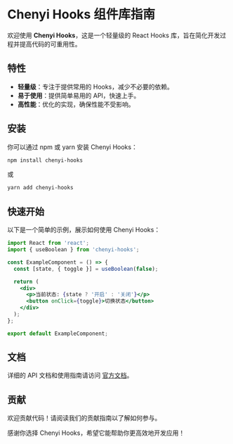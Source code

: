 # Chenyi Hooks 组件库指南

欢迎使用 **Chenyi Hooks**，这是一个轻量级的 React Hooks 库，旨在简化开发过程并提高代码的可重用性。

## 特性

- **轻量级**：专注于提供常用的 Hooks，减少不必要的依赖。
- **易于使用**：提供简单易用的 API，快速上手。
- **高性能**：优化的实现，确保性能不受影响。

## 安装

你可以通过 npm 或 yarn 安装 Chenyi Hooks：

```bash
npm install chenyi-hooks
```

或

```bash
yarn add chenyi-hooks
```

## 快速开始

以下是一个简单的示例，展示如何使用 Chenyi Hooks：

```jsx
import React from 'react';
import { useBoolean } from 'chenyi-hooks';

const ExampleComponent = () => {
  const [state, { toggle }] = useBoolean(false);

  return (
    <div>
      <p>当前状态: {state ? '开启' : '关闭'}</p>
      <button onClick={toggle}>切换状态</button>
    </div>
  );
};

export default ExampleComponent;
```

## 文档

详细的 API 文档和使用指南请访问 [官方文档](#)。

## 贡献

欢迎贡献代码！请阅读我们的贡献指南以了解如何参与。

感谢你选择 Chenyi Hooks，希望它能帮助你更高效地开发应用！

```

```
